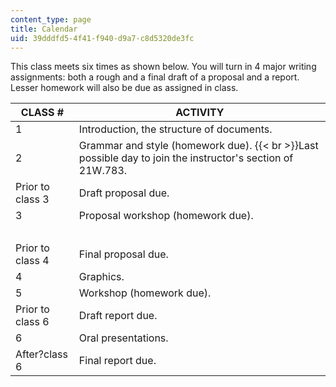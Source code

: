 ```yaml
---
content_type: page
title: Calendar
uid: 39dddfd5-4f41-f940-d9a7-c8d5320de3fc
---
```


This class meets six times as shown below. You will turn in 4 major writing assignments: both a rough and a final draft of a proposal and a report. Lesser homework will also be due as assigned in class.

| CLASS # | ACTIVITY |
| --- | --- |
| 1 | Introduction, the structure of documents. |
| 2 | Grammar and style (homework due).  {{< br >}}Last possible day to join the instructor's section of 21W.783. |
| Prior to class 3 | Draft proposal due. |
| 3 | Proposal workshop (homework due). |
| &nbsp; |
| Prior to class 4 | Final proposal due. |
| 4 | Graphics. |
| 5 | Workshop (homework due). |
| Prior to class 6 | Draft report due. |
| 6 | Oral presentations. |
| After?class 6 | Final report due.